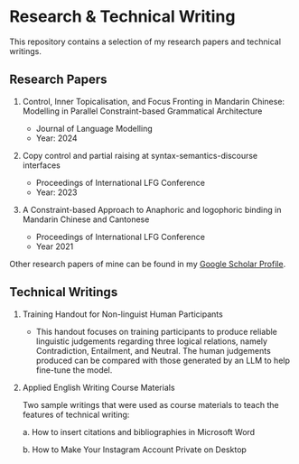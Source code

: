 # Research & Technical Writing
This repository contains a selection of my research papers and technical writings.

## Research Papers

1. Control, Inner Topicalisation, and Focus Fronting in Mandarin Chinese: Modelling in Parallel Constraint-based Grammatical Architecture
      - Journal of Language Modelling
      - Year: 2024
   
2.  Copy control and partial raising at syntax-semantics-discourse interfaces
      - Proceedings of International LFG Conference
      - Year: 2023
     
3.  A Constraint-based Approach to Anaphoric and logophoric binding in Mandarin Chinese and Cantonese
      - Proceedings of International LFG Conference
      - Year 2021

Other research papers of mine can be found in my [Google Scholar Profile](https://scholar.google.com/citations?user=51BdeosAAAAJ&hl=zh-TW).

## Technical Writings

1. Training Handout for Non-linguist Human Participants
   - This handout focuses on training participants to produce reliable linguistic judgements regarding three logical relations, namely Contradiction, Entailment, and Neutral. The human judgements produced can be compared with those generated by an LLM to help fine-tune the model.
     
2. Applied English Writing Course Materials
   
   Two sample writings that were used as course materials to teach the features of technical writing:

      a. How to insert citations and bibliographies in Microsoft Word

      b. How to Make Your Instagram Account Private on Desktop
